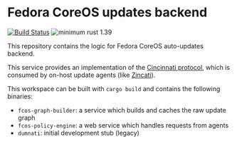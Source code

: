 # Fedora CoreOS updates backend

[![Build Status](https://api.travis-ci.com/coreos/fedora-coreos-cincinnati.svg?branch=master)](https://travis-ci.com/coreos/fedora-coreos-cincinnati)
![minimum rust 1.39](https://img.shields.io/badge/rust-1.39%2B-orange.svg)

This repository contains the logic for Fedora CoreOS auto-updates backend.

This service provides an implementation of the [Cincinnati protocol][cincinnati], which is consumed by on-host update agents (like [Zincati][zincati]).

This workspace can be built with `cargo build` and contains the following binaries:

 * `fcos-graph-builder`: a service which builds and caches the raw update graph
 * `fcos-policy-engine`: a web service which handles requests from agents
 * `dumnati`: initial development stub (legacy)

[cincinnati]: https://github.com/openshift/cincinnati
[zincati]: https://github.com/coreos/zincati

